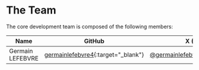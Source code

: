 # The Team

The core development team is composed of the following members:

| Name | GitHub | X (Twitter) | LinkedIn |
| ---- | ------ | ------- | -------- |
| Germain LEFEBVRE | [germainlefebvre4](https://github.com/germainlefebvre4){:target="_blank"} | [@germainlefebvr4](https://x.com/germainlefebvr4){:target="_blank"} | [germainlefebvre4](https://www.linkedin.com/in/germainlefebvre4/){:target="_blank"} |
